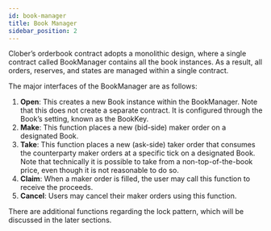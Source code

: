 ```yaml
---
id: book-manager
title: Book Manager
sidebar_position: 2
---
```


Clober’s orderbook contract adopts a monolithic design, where a single contract called BookManager contains all the book instances. As a result, all orders, reserves, and states are managed within a single contract.

The major interfaces of the BookManager are as follows:

1. **Open**: This creates a new Book instance within the BookManager. Note that this does not create a separate contract. It is configured through the Book’s setting, known as the BookKey.
2. **Make**: This function places a new (bid-side) maker order on a designated Book.
3. **Take**: This function places a new (ask-side) taker order that consumes the counterparty maker orders at a specific tick on a designated Book. Note that technically it is possible to take from a non-top-of-the-book price, even though it is not reasonable to do so.
4. **Claim**: When a maker order is filled, the user may call this function to receive the proceeds.
5. **Cancel**: Users may cancel their maker orders using this function.

There are additional functions regarding the lock pattern, which will be discussed in the later sections.